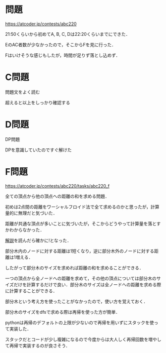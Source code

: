 # 問題
https://atcoder.jp/contests/abc220

21:50くらいから初めてA, B, C, Dは22:20くらいまでにできた．

EのAC者数が少なかったので，そこからFを見に行った．

Fはいけそうな感じもしたが，時間が足りず落とし込めず．

# C問題
問題文をよく読む

超えると以上をしっかり確認する

# D問題

DP問題

DPを意識していたのですぐ解けた

# F問題
https://atcoder.jp/contests/abc220/tasks/abc220_f

全ての頂点から他の頂点への距離の和を求める問題．

初めは2点間の距離をワーシャルフロイド法で全て求めるのかと思ったが，計算量的に無理だと気づいた．

距離が共通な頂点が多いことに気づいたが，そこからどうやって計算量を落とすかわからなかった．

[解説](https://atcoder.jp/contests/abc220/editorial/2693)を読んだら確かに!となった．

部分木内のノードに対する距離は1短くなり，逆に部分木外のノードに対する距離は1増える．

したがって部分木のサイズを求めれば距離の和を求めることができる．

一つの頂点から全ノードへの距離を求めて，その他の頂点については部分木のサイズだけを計算するだけで良い．部分木のサイズは全ノードへの距離を求める際に計算することができる．

部分木という考え方を使ったことがなかったので，使い方を覚えておく．

部分木のサイズをdfsで求める際は再帰を使った方が簡単．

pythonは再帰のデフォルトの上限が少ないので再帰を用いずにスタックを使って実装した．

スタックだとコードが少し複雑になるので今度からは大人しく再帰回数を増やして再帰で実装するのが良さそう．
